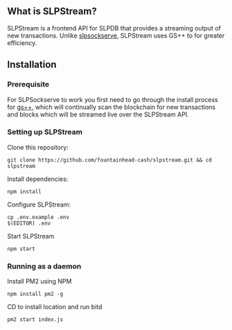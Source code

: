 ## What is SLPStream?

SLPStream is a frontend API for SLPDB that provides a streaming output of new transactions. Unlike [slpsockserve](https://github.com/fountainhead-cash/slpsockserve), SLPStream uses GS++ to for greater efficiency.

## Installation

### Prerequisite

For SLPSockserve to work you first need to go through the install process for [gs++](https://gs.fountainhead.cash), which will continually scan the blockchain for new transactions and blocks which will be streamed live over the SLPStream API.

### Setting up SLPStream

Clone this repository:
```
git clone https://github.com/fountainhead-cash/slpstream.git && cd slpstream
```

Install dependencies:
```
npm install
```

Configure SLPStream:
```
cp .env.example .env
$(EDITOR) .env

```

Start SLPStream
```
npm start
```

### Running as a daemon

Install PM2 using NPM
```
npm install pm2 -g
```

CD to install location and run bitd
```
pm2 start index.js
```
